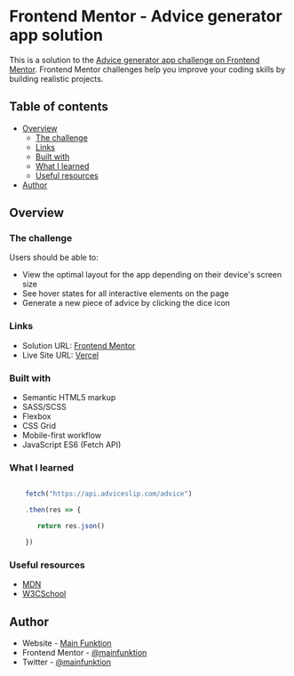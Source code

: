 # Frontend Mentor - Advice generator app solution

This is a solution to the [Advice generator app challenge on Frontend Mentor](https://www.frontendmentor.io/challenges/advice-generator-app-QdUG-13db). Frontend Mentor challenges help you improve your coding skills by building realistic projects.

## Table of contents

- [Overview](#overview)
  - [The challenge](#the-challenge)
  - [Links](#links)
  - [Built with](#built-with)
  - [What I learned](#what-i-learned)
  - [Useful resources](#useful-resources)
- [Author](#author)

## Overview

### The challenge

Users should be able to:

- View the optimal layout for the app depending on their device's screen size
- See hover states for all interactive elements on the page
- Generate a new piece of advice by clicking the dice icon

### Links

- Solution URL: [Frontend Mentor](https://www.frontendmentor.io/solutions/frontend-mentor-advice-generator-app-pZwY7jmrX)
- Live Site URL: [Vercel](https://fem-advice-generator-app.vercel.app/)

### Built with

- Semantic HTML5 markup
- SASS/SCSS
- Flexbox
- CSS Grid
- Mobile-first workflow
- JavaScript ES6 (Fetch API)


### What I learned

```JavaScript

    fetch("https://api.adviceslip.com/advice")

    .then(res => {

       return res.json()

    })
```

### Useful resources

- [MDN](https://developer.mozilla.org/en-US/docs/Web/API/Fetch_API)
- [W3CSchool](https://www.w3schools.com/js/js_api_fetch.asp)

## Author

- Website - [Main Funktion](https://www.mainfunktion.me)
- Frontend Mentor - [@mainfunktion](https://www.frontendmentor.io/profile/mainfunktion)
- Twitter - [@mainfunktion](https://www.twitter.com/mainfunktion)
